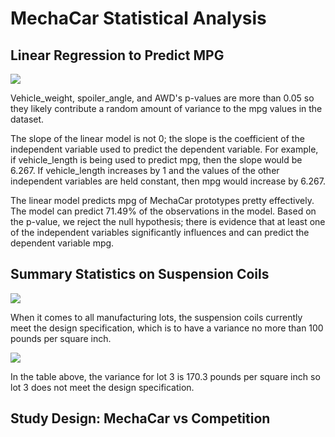 # MechaCar Statistical Analysis

## Linear Regression to Predict MPG

<img src="https://github.com/teresa-le/MechaCar_Statistical_Analysis/blob/main/Resources/Mecha%20Model%20-%20Multiple%20Linear%20Regression%20Model.png">

Vehicle_weight, spoiler_angle, and AWD's p-values are more than 0.05 so they likely contribute a random amount of variance to the mpg values in the dataset. 

The slope of the linear model is not 0; the slope is the coefficient of the independent variable used to predict the dependent variable. For example, if vehicle_length is being used to predict mpg, then the slope would be 6.267. If vehicle_length increases by 1 and the values of the other independent variables are held constant, then mpg would increase by 6.267.

The linear model predicts mpg of MechaCar prototypes pretty effectively. The model can predict 71.49% of the observations in the model. Based on the p-value, we reject the null hypothesis; there is evidence that at least one of the independent variables significantly influences and can predict the dependent variable mpg. 


## Summary Statistics on Suspension Coils

<img src="https://github.com/teresa-le/MechaCar_Statistical_Analysis/blob/main/Resources/total_summary.png">

When it comes to all manufacturing lots, the suspension coils currently meet the design specification, which is to have a variance no more than 100 pounds per square inch. 

<img src="https://github.com/teresa-le/MechaCar_Statistical_Analysis/blob/main/Resources/lot_summary.png">

In the table above, the variance for lot 3 is 170.3 pounds per square inch so lot 3 does not meet the design specification. 


## Study Design: MechaCar vs Competition

